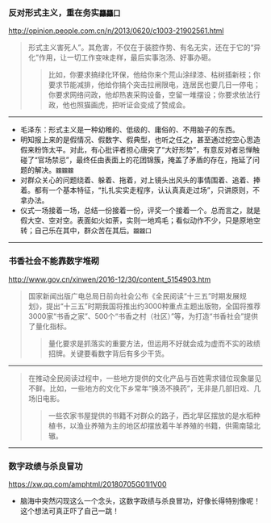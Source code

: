 ### 反对形式主义，重在务实`龘龘囗`
http://opinion.people.com.cn/n/2013/0620/c1003-21902561.html
>形式主义害死人”。其危害，不仅在于装腔作势、有名无实，还在于它的“异化”作用，让一切工作变味走样，最后实事泡汤、好事办砸。
>>比如，你要求搞绿化环保，他给你来个荒山涂绿漆、枯树插新枝；你要求节能减排，他给你搞个突击拉闸限电，连居民也要几日一停电；你要求网络问政，他却热衷采购设备，空留一堆摆设；你要求依法行政，他也照猫画虎，把听证会变成了赞成会。
---
- 毛泽东：形式主义是一种幼稚的、低级的、庸俗的、不用脑子的东西。
- 明知报上来的是假情况、假数字、假典型，也听之任之，甚至通过挖空心思造假来粉饰太平。对此，有心批评者担心唐突了“大好形势”，有意反对者忌惮触碰了“官场禁忌”，最终任由表面上的花团锦簇，掩盖了矛盾的存在，拖延了问题的解决。`龖龖龖`
- 对群众关心的问题绕着、躲着、拖着，对上镜头出风头的事情围着、追着、捧着。都有一个基本特征，“扎扎实实走程序，认认真真走过场”，只讲原则，不拿办法。
- 仪式一场接着一场，总结一份接着一份，评奖一个接着一个。总而言之，就是假大空、空对空。表面如火如荼，实则一地鸡毛；看似动作不少，只是原地空转；自己乐在其中，群众苦在其后。`龖龖囗`
---
### 书香社会不能靠数字堆砌
http://www.gov.cn/xinwen/2016-12/30/content_5154903.htm
>国家新闻出版广电总局日前向社会公布《全民阅读“十三五”时期发展规划》，提出“十三五”时期我国将推出约3000种重点主题出版物，全国将推荐3000家“书香之家”、500个“书香之村（社区）”等，为打造“书香社会”提供了量化指标。
>>量化要求是抓落实的重要方法，但运用不好就会成为虚而不实的政绩招牌。关键要看数字背后有多少干货。
---
>在推动全民阅读过程中，一些地方提供的文化产品与百姓需求错位现象屡见不鲜。比如，一些地方的文化下乡常年“换汤不换药”，无非是几部旧戏、几场旧电影。
>>一些农家书屋提供的书籍不对群众的路子，西北旱区摆放的是水稻种植书，以渔业养殖为主的地区却摆放着牛羊养殖的书籍，供需南辕北辙。
---
### 数字政绩与杀良冒功
https://xw.qq.com/amphtml/20180705G01I1V00
- 脑海中突然闪现这么一个念头，这数字政绩与杀良冒功，好像长得特别像呢！这个想法可真正吓了自己一跳！